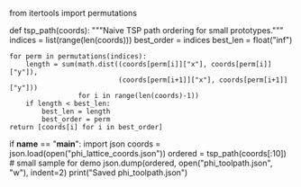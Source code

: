 from itertools import permutations

def tsp_path(coords):
    """Naive TSP path ordering for small prototypes."""
    indices = list(range(len(coords)))
    best_order = indices
    best_len = float("inf")

    for perm in permutations(indices):
        length = sum(math.dist((coords[perm[i]]["x"], coords[perm[i]]["y"]),
                               (coords[perm[i+1]]["x"], coords[perm[i+1]]["y"]))
                     for i in range(len(coords)-1))
        if length < best_len:
            best_len = length
            best_order = perm
    return [coords[i] for i in best_order]

if __name__ == "__main__":
    import json
    coords = json.load(open("phi_lattice_coords.json"))
    ordered = tsp_path(coords[:10])  # small sample for demo
    json.dump(ordered, open("phi_toolpath.json", "w"), indent=2)
    print("Saved phi_toolpath.json")
